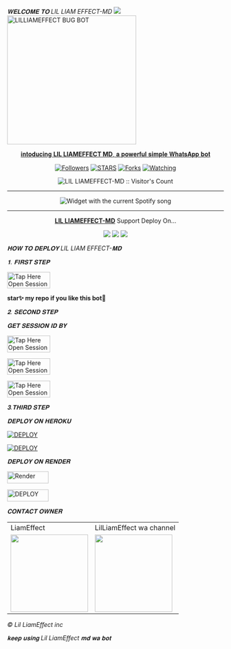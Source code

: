   *𝐖𝐄𝐋𝐂𝐎𝐌𝐄 𝐓𝐎 LIL LIAM EFFECT-MD*
 <a href="https://github.com/DenverCoder1/readme-typing-svg"><img src="https://readme-typing-svg.herokuapp.com?font=Time+New+Roman&color=red&size=25&center=true&vCenter=true&width=600&height=100&lines=I'M+LILLIAMEFFECT+𝐌𝐃+CREATED+BY+LilLiamEffect_.&heart;++;Self-taught+Back-Created+By,;lilLiam+Effect+Tech+Am+The,;Best+Is+Bot+For+You+To,;Deploy..<3"></a>
 <a href="https://whatsapp.com/channel/0029VahZprsEawduA2d6251t">
 <img alt="LILLIAMEFFECT BUG BOT" height="300" src="https://telegra.ph/file/1e4058f9ec61ed3b0e326.jpg">
  
</h1> 
<p align="center">𝐢𝐧𝐭𝐨𝐝𝐮𝐜𝐢𝐧𝐠 <b>LIL LIAMEFFECT MD</b>, 𝐚 𝐩𝐨𝐰𝐞𝐫𝐟𝐮𝐥 𝐬𝐢𝐦𝐩𝐥𝐞 𝐖𝐡𝐚𝐭𝐬𝐀𝐩𝐩 𝐛𝐨𝐭 </p>

</p>
  <p align="center">
<a href="https://github.com/LiamEffect55?tab=followers"><img title="Followers" src="https://img.shields.io/github/followers/LiamEffect55?label=Followers&style=social"></a>
<a href="https://github.com/LiamEffect55/LILLIAMEFFECT-MD/stargazers/"><img title="STARS" src="https://img.shields.io/github/stars/LiamEffect55/LILLIAMEFFECT-MD?&style=social"></a>
<a href="https://github.com/LiamEffect55/LIL LIAMEFFECT-MD/network/members"><img title="Forks" src="https://img.shields.io/github/forks/LiamEffect55/LIL LIAMEFFECT-MD?style=social"></a>
<a href="https://github.com/LiamEffect55/LIL LIAM EFFECT-MD/watchers"><img title="Watching" src="https://img.shields.io/github/watchers/LiamEffect55/LIL LIAMEFFECT-MD?label=Watching&style=social"></a>

</p>
<p align="center"><img src="https://profile-counter.glitch.me/{LiamEffect}/count.svg" alt="LIL LIAMEFFECT-MD :: Visitor's Count"/></p>

---


</a>
  <div align="center">
  <img src="https://spogit.vercel.app/api?theme=dark&black=true&scan=true" alt="Widget with the current Spotify song"  />
</div>

---

<p align="center">
  <a href="https://github.com/LiamEffect55/LIL LIAMEFFECT-MD"><b>LIL LIAMEFFECT-MD</b></a> Support Deploy On...
</p>

<p align="center">
  <a href="https://github.com/LiamEffect55/LIL LIAMEFFECT-MD/blob/main/temp/deploy-on-vps.md"><img src="https://img.shields.io/badge/self hosting-3d1513?style=for-the-badge&logo=serverless&logoColor=FD5750"></a>
  <a href="https://dashboard.heroku.com/new?template=https://github.com/LiamEffect55/LIL LIAMEFFECT-MD/tree/main"><img src="https://img.shields.io/badge/heroku-9d7acc?style=for-the-badge&logo=heroku&logoColor=430098"></a>
  <a href="https://youtube.com/@malvintech2"><img src="https://img.shields.io/badge/CodeSpace-green?colorA=%23ff000&colorB=%23017e40&style=for-the-badge&logo=git&logoColor=white"></a>
</
    
 
 



---





  *𝐇𝐎𝐖 𝐓𝐎 𝐃𝐄𝐏𝐋𝐎𝐘 LIL LIAM EFFECT-𝐌𝐃*

 


  *𝟏. 𝐅𝐈𝐑𝐒𝐓 𝐒𝐓𝐄𝐏* 


<a href="https://github.com/LiamEffect55/LIL LIAMEFFECT-MD/fork"><img title="Tap Here Open Session Site" src="https://img.shields.io/badge/FORK THIS REPO-h?color=red&style=for-the-badge&logo=msi" width="100" height="38.45"/></a></p>

**star✨ my repo if you like this bot🤖**


   *𝟐. 𝐒𝐄𝐂𝐎𝐍𝐃 𝐒𝐓𝐄𝐏*

  


   *𝐆𝐄𝐓 𝐒𝐄𝐒𝐒𝐈𝐎𝐍 𝐈𝐃 𝐁𝐘*
 

<a href="https://lilLiameffect session-1127b51d295b.herokuapp.com/"><img title="Tap Here Open Session Site" src="https://img.shields.io/badge/LIL LIAM EFFECT-MD APP-h?color=red&style=for-the-badge&logo=msi" width="100" height="38.45"/></a></p>

 

<a href="https://lilliameffectsession-1127b51d295b.herokuapp.com/pair"><img title="Tap Here Open Session Site" src="https://img.shields.io/badge/QR PAIRING CODE-h?color=blue&style=for-the-badge&logo=msi" width="100" height="38.45"/></a></p>


<a href="https://lilliameffectssession-1127b51d295b.herokuapp.com/qr"><img title="Tap Here Open Session Site" src="https://img.shields.io/badge/PAIRING CODE-h?color=green&style=for-the-badge&logo=msi" width="100" height="38.45"/></a></p>


  *𝟑.𝐓𝐇𝐈𝐑𝐃 𝐒𝐓𝐄𝐏*  
 


  *𝐃𝐄𝐏𝐋𝐎𝐘 𝐎𝐍 𝐇𝐄𝐑𝐎𝐊𝐔*

<a
      href='https://signup.heroku.com/' target="_blank"><img alt='DEPLOY' src='https://img.shields.io/badge/-CREAT -purple?style=for-the-badge&logo=heroku&logoColor=white'/></a>



<a
      href='https://dashboard.heroku.com/new?template=https://github.com/LiamEffect55/LIL LIAM EFFECT-MD/tree/main' target="_blank"><img alt='DEPLOY' src='https://img.shields.io/badge/-DEPLOY-purple?style=for-the-badge&logo=heroku&logoColor=white'/></a>




*𝐃𝐄𝐏𝐋𝐎𝐘 𝐎𝐍 𝐑𝐄𝐍𝐃𝐄𝐑*


<a href='https://dashboard.render.com/register' target="_blank"><img alt='Render' src='https://img.shields.io/badge/CREATE-h?color=black&style=for-the-badge&logo=render' width="96.35" height="28"/></a></p>



<a href='https://dashboard.render.com/select-repo?type=web' target="_blank"><img alt='DEPLOY' src='https://img.shields.io/badge/DEPLOY -h?color=black&style=for-the-badge&logo=render' width="96.35" height="28"/></a></p>


 






 *𝐂𝐎𝐍𝐓𝐀𝐂𝐓 𝐎𝐖𝐍𝐄𝐑*

<table>
  <tr>
    <td>LiamEffect</td>
    <td>LilLiamEffect wa channel</td>
  </tr>
  <tr>
    <td><a href="https://wa.me/256707089621"><img src="https://telegra.ph/file/1e4058f9ec61ed3b0e326.jpg" width="180"</td>
    <td><a href="https://whatsapp.com/channel/0029VahZprsEawduA2d6251t"><img src="https://telegra.ph/file/1e4058f9ec61ed3b0e326.jpg" width="180"</td>
  </tr>
</table>


 *© Lil LiamEffect inc*






   *𝐤𝐞𝐞𝐩 𝐮𝐬𝐢𝐧𝐠 Lil LiamEffect 𝐦𝐝 𝐰𝐚 𝐛𝐨𝐭*

   
